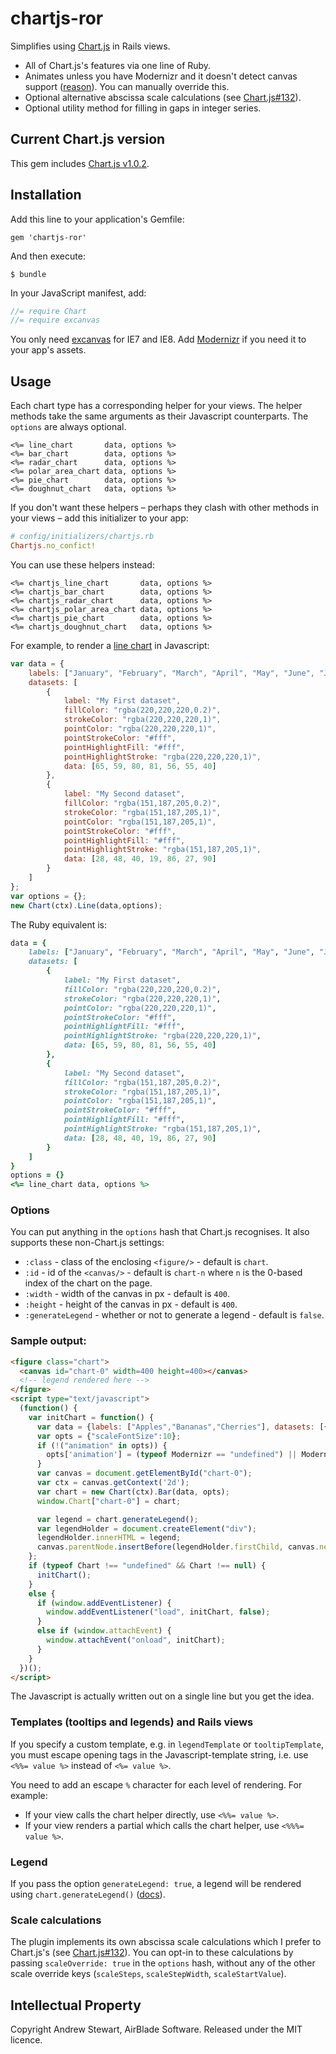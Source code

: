 # chartjs-ror

Simplifies using [Chart.js][] in Rails views.

* All of Chart.js's features via one line of Ruby.
* Animates unless you have Modernizr and it doesn't detect canvas support ([reason][browsersupport]).  You can manually override this.
* Optional alternative abscissa scale calculations (see [Chart.js#132][calculations]).
* Optional utility method for filling in gaps in integer series.


## Current Chart.js version

This gem includes [Chart.js v1.0.2](https://github.com/nnnick/Chart.js/tree/v1.0.2).


## Installation

Add this line to your application's Gemfile:

    gem 'chartjs-ror'

And then execute:

    $ bundle

In your JavaScript manifest, add:

```javascript
//= require Chart
//= require excanvas
```

You only need [excanvas][ExplorerCanvas] for IE7 and IE8.  Add [Modernizr][] if you need it to your app's assets.


## Usage

Each chart type has a corresponding helper for your views.  The helper methods take the same arguments as their Javascript counterparts.  The `options` are always optional.


```erb
<%= line_chart       data, options %>
<%= bar_chart        data, options %>
<%= radar_chart      data, options %>
<%= polar_area_chart data, options %>
<%= pie_chart        data, options %>
<%= doughnut_chart   data, options %>
```

If you don't want these helpers – perhaps they clash with other methods in your views – add this initializer to your app:

```ruby
# config/initializers/chartjs.rb
Chartjs.no_confict!
```

You can use these helpers instead:

```erb
<%= chartjs_line_chart       data, options %>
<%= chartjs_bar_chart        data, options %>
<%= chartjs_radar_chart      data, options %>
<%= chartjs_polar_area_chart data, options %>
<%= chartjs_pie_chart        data, options %>
<%= chartjs_doughnut_chart   data, options %>
```

For example, to render a [line chart][linechart] in Javascript:

```javascript
var data = {
    labels: ["January", "February", "March", "April", "May", "June", "July"],
    datasets: [
        {
            label: "My First dataset",
            fillColor: "rgba(220,220,220,0.2)",
            strokeColor: "rgba(220,220,220,1)",
            pointColor: "rgba(220,220,220,1)",
            pointStrokeColor: "#fff",
            pointHighlightFill: "#fff",
            pointHighlightStroke: "rgba(220,220,220,1)",
            data: [65, 59, 80, 81, 56, 55, 40]
        },
        {
            label: "My Second dataset",
            fillColor: "rgba(151,187,205,0.2)",
            strokeColor: "rgba(151,187,205,1)",
            pointColor: "rgba(151,187,205,1)",
            pointStrokeColor: "#fff",
            pointHighlightFill: "#fff",
            pointHighlightStroke: "rgba(151,187,205,1)",
            data: [28, 48, 40, 19, 86, 27, 90]
        }
    ]
};
var options = {};
new Chart(ctx).Line(data,options);
```

The Ruby equivalent is:

```ruby
data = {
    labels: ["January", "February", "March", "April", "May", "June", "July"],
    datasets: [
        {
            label: "My First dataset",
            fillColor: "rgba(220,220,220,0.2)",
            strokeColor: "rgba(220,220,220,1)",
            pointColor: "rgba(220,220,220,1)",
            pointStrokeColor: "#fff",
            pointHighlightFill: "#fff",
            pointHighlightStroke: "rgba(220,220,220,1)",
            data: [65, 59, 80, 81, 56, 55, 40]
        },
        {
            label: "My Second dataset",
            fillColor: "rgba(151,187,205,0.2)",
            strokeColor: "rgba(151,187,205,1)",
            pointColor: "rgba(151,187,205,1)",
            pointStrokeColor: "#fff",
            pointHighlightFill: "#fff",
            pointHighlightStroke: "rgba(151,187,205,1)",
            data: [28, 48, 40, 19, 86, 27, 90]
        }
    ]
}
options = {}
<%= line_chart data, options %>
```

### Options

You can put anything in the `options` hash that Chart.js recognises.  It also supports these non-Chart.js settings:

* `:class`          - class of the enclosing `<figure/>` - default is `chart`.
* `:id`             - id of the `<canvas/>` - default is `chart-n` where `n` is the 0-based index of the chart on the page.
* `:width`          - width of the canvas in px - default is `400`.
* `:height`         - height of the canvas in px - default is `400`.
* `:generateLegend` - whether or not to generate a legend - default is `false`.

### Sample output:

```html
<figure class="chart">
  <canvas id="chart-0" width=400 height=400></canvas>
  <!-- legend rendered here -->
</figure>
<script type="text/javascript">
  (function() {
    var initChart = function() {
      var data = {labels: ["Apples","Bananas","Cherries"], datasets: [{"data":[42,153,...],...}, ...]};
      var opts = {"scaleFontSize":10};
      if (!("animation" in opts)) {
        opts['animation'] = (typeof Modernizr == "undefined") || Modernizr.canvas;
      }
      var canvas = document.getElementById("chart-0");
      var ctx = canvas.getContext('2d');
      var chart = new Chart(ctx).Bar(data, opts);
      window.Chart["chart-0"] = chart;

      var legend = chart.generateLegend();
      var legendHolder = document.createElement("div");
      legendHolder.innerHTML = legend;
      canvas.parentNode.insertBefore(legendHolder.firstChild, canvas.nextSibling);
    };
    if (typeof Chart !== "undefined" && Chart !== null) {
      initChart();
    }
    else {
      if (window.addEventListener) {
        window.addEventListener("load", initChart, false);
      }
      else if (window.attachEvent) {
        window.attachEvent("onload", initChart);
      }
    }
  })();
</script>
```

The Javascript is actually written out on a single line but you get the idea.


### Templates (tooltips and legends) and Rails views

If you specify a custom template, e.g. in `legendTemplate` or `tooltipTemplate`, you must escape opening tags in the Javascript-template string, i.e. use `<%%= value %>` instead of `<%= value %>`.

You need to add an escape `%` character for each level of rendering.  For example:

- If your view calls the chart helper directly, use `<%%= value %>`.
- If your view renders a partial which calls the chart helper, use `<%%%= value %>`.


### Legend

If you pass the option `generateLegend: true`, a legend will be rendered using `chart.generateLegend()` ([docs][advanced]).


### Scale calculations

The plugin implements its own abscissa scale calculations which I prefer to Chart.js's (see [Chart.js#132][calculations]).  You can opt-in to these calculations by passing `scaleOverride: true` in the `options` hash, without any of the other scale override keys (`scaleSteps`, `scaleStepWidth`, `scaleStartValue`).


## Intellectual Property

Copyright Andrew Stewart, AirBlade Software.  Released under the MIT licence.


  [Chart.js]: http://www.chartjs.org/
  [Chartkick]: https://ankane.github.io/chartkick/
  [browsersupport]: http://www.chartjs.org/docs/#notes-browser-support
  [linechart]: http://www.chartjs.org/docs/#lineChart-exampleUsage
  [piechart]: http://www.chartjs.org/docs/#pieChart-exampleUsage
  [Modernizr]: http://modernizr.com
  [ExplorerCanvas]: https://code.google.com/p/explorercanvas
  [advanced]: http://www.chartjs.org/docs/#advanced-usage-prototype-methods
  [calculations]: https://github.com/nnnick/Chart.js/issues/132
